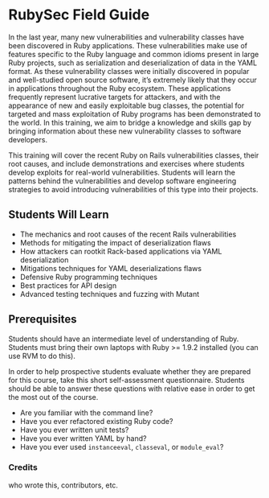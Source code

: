 # RubySec Field Guide
In the last year, many new vulnerabilities and vulnerability classes have been discovered in Ruby applications. These vulnerabilities make use of features specific to the Ruby language and common idioms present in large Ruby projects, such as serialization and deserialization of data in the YAML format. As these vulnerability classes were initially discovered in popular and well-studied open source software, it’s extremely likely that they occur in applications throughout the Ruby ecosystem. These applications frequently represent lucrative targets for attackers, and with the appearance of new and easily exploitable bug classes, the potential for targeted and mass exploitation of Ruby programs has been demonstrated to the world. In this training, we aim to bridge a knowledge and skills gap by bringing information about these new vulnerability classes to software developers.

This training will cover the recent Ruby on Rails vulnerabilities classes, their root causes, and include demonstrations and exercises where students develop exploits for real-world vulnerabilities. Students will learn the patterns behind the vulnerabilities and develop software engineering strategies to avoid introducing vulnerabilities of this type into their projects.

## Students Will Learn
 * The mechanics and root causes of the recent Rails vulnerabilities
 * Methods for mitigating the impact of deserialization flaws
 * How attackers can rootkit Rack-based applications via YAML deserialization
 * Mitigations techniques for YAML deserializations flaws
 * Defensive Ruby programming techniques
 * Best practices for API design
 * Advanced testing techniques and fuzzing with Mutant

## Prerequisites
Students should have an intermediate level of understanding of Ruby. Students must bring their own laptops with Ruby >= 1.9.2 installed (you can use RVM to do this).

In order to help prospective students evaluate whether they are prepared for this course, take this short self-assessment questionnaire. Students should be able to answer these questions with relative ease in order to get the most out of the course.

 * Are you familiar with the command line?
 * Have you ever refactored existing Ruby code?
 * Have you ever written unit tests?
 * Have you ever written YAML by hand?
 * Have you ever used `instanceeval`, `classeval`, or `module_eval`?

### Credits

who wrote this, contributors, etc.
